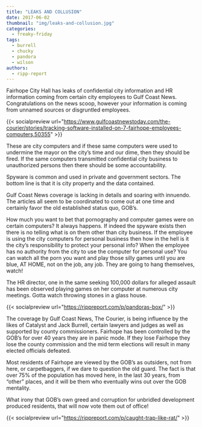 ```yaml
---
title: "LEAKS AND COLLUSION"
date: 2017-06-02
thumbnail: "img/leaks-and-collusion.jpg"
categories: 
  - freaky-friday
tags: 
  - burrell
  - chucky
  - pandora
  - wilson
authors: 
  - ripp-report
---
```


Fairhope City Hall has leaks of confidential city information and HR information coming from certain city employees to Gulf Coast News. Congratulations on the news scoop, however your information is coming from unnamed sources or disgruntled employees.

{{< socialpreview url="https://www.gulfcoastnewstoday.com/the-courier/stories/tracking-software-installed-on-7-fairhope-employees-computers,50355" >}}

These are city computers and if these same computers were used to undermine the mayor on the city’s time and our dime, then they should be fired. If the same computers transmitted confidential city business to unauthorized persons then there should be some accountability.

Spyware is common and used in private and government sectors. The bottom line is that it is city property and the data contained.

Gulf Coast News coverage is lacking in details and soaring with innuendo. The articles all seem to be coordinated to come out at one time and certainly favor the old established status quo, GOB’s.

How much you want to bet that pornography and computer games were on certain computers? It always happens. If indeed the spyware exists then there is no telling what is on them other than city business. If the employee is using the city computers for personal business then how in the hell is it the city’s responsibility to protect your personal info? When the employee has no authority from the city to use the computer for personal use? You can watch all the porn you want and play those silly games until you are blue, AT HOME, not on the job, any job. They are going to hang themselves, watch!

The HR director, one in the same seeking 100,000 dollars for alleged assault has been observed playing games on her computer at numerous city meetings. Gotta watch throwing stones in a glass house.

{{< socialpreview url="https://rippreport.com/p/pandoras-box/" >}}

The coverage by Gulf Coast News, The Courier, is being influence by the likes of Catalyst and Jack Burrell, certain lawyers and judges as well as supported by county commissioners. Fairhope has been controlled by the GOB’s for over 40 years they are in panic mode. If they lose Fairhope they lose the county commission and the mid term elections will result in many elected officials defeated.

Most residents of Fairhope are viewed by the GOB’s as outsiders, not from here, or carpetbaggers, if we dare to question the old guard. The fact is that over 75% of the population has moved here, in the last 30 years, from “other” places, and it will be them who eventually wins out over the GOB mentality.

What irony that GOB’s own greed and corruption for unbridled development produced residents, that will now vote them out of office!

{{< socialpreview url="https://rippreport.com/p/caught-trap-like-rat/" >}}
